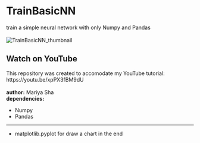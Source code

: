 # TrainBasicNN
train a simple neural network with only Numpy and Pandas
<br>
<br>
![TrainBasicNN_thumbnail](https://user-images.githubusercontent.com/32107652/219529241-6fc0a62d-110a-47dc-8e43-26fa6deb7ab8.jpg)
<br>
<h2>Watch on YouTube</h2>
This repository was created to accomodate my YouTube tutorial:
<br>
https://youtu.be/xpPX3fBM9dU
<br>
<br>
<b>author:</b> Mariya Sha
<br>
<b>dependencies: </b>

- Numpy
- Pandas
____
- matplotlib.pyplot for draw a chart in the end
